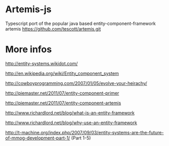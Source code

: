 # Artemis-js 

Typescript port of the popular java based entity-component-framework artemis https://github.com/tescott/artemis.git

# More infos

http://entity-systems.wikidot.com/

http://en.wikipedia.org/wiki/Entity_component_system

http://cowboyprogramming.com/2007/01/05/evolve-your-heirachy/

http://piemaster.net/2011/07/entity-component-primer

http://piemaster.net/2011/07/entity-component-artemis

http://www.richardlord.net/blog/what-is-an-entity-framework

http://www.richardlord.net/blog/why-use-an-entity-framework

http://t-machine.org/index.php/2007/09/03/entity-systems-are-the-future-of-mmog-development-part-1/  (Part 1-5)
